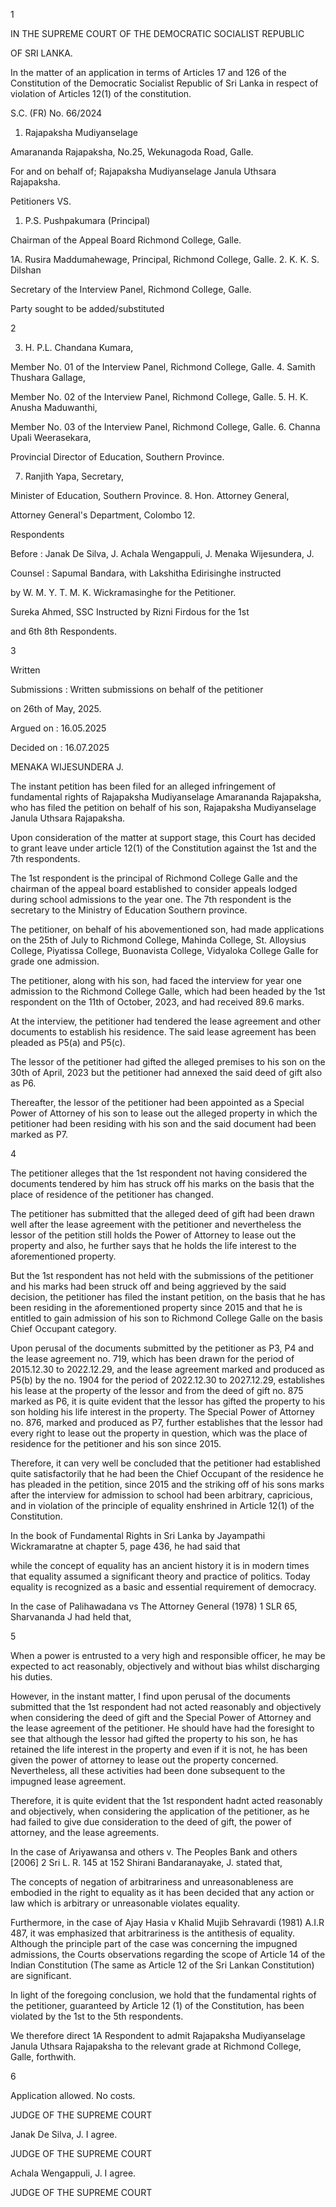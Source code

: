 1

IN THE SUPREME COURT OF THE DEMOCRATIC SOCIALIST REPUBLIC

OF SRI LANKA.

In the matter of an application in terms of Articles 17 and 126 of the Constitution of the Democratic Socialist Republic of Sri Lanka in respect of violation of Articles 12(1) of the constitution.

S.C. (FR) No. 66/2024

1. Rajapaksha Mudiyanselage

Amarananda Rajapaksha, No.25, Wekunagoda Road, Galle.

For and on behalf of; Rajapaksha Mudiyanselage Janula Uthsara Rajapaksha.

Petitioners VS.

1. P.S. Pushpakumara (Principal)

Chairman of the Appeal Board Richmond College, Galle.

1A. Rusira Maddumahewage, Principal, Richmond College, Galle. 2. K. K. S. Dilshan

Secretary of the Interview Panel, Richmond College, Galle.

Party sought to be added/substituted

2

3. H. P.L. Chandana Kumara,

Member No. 01 of the Interview Panel, Richmond College, Galle. 4. Samith Thushara Gallage,

Member No. 02 of the Interview Panel, Richmond College, Galle. 5. H. K. Anusha Maduwanthi,

Member No. 03 of the Interview Panel, Richmond College, Galle. 6. Channa Upali Weerasekara,

Provincial Director of Education, Southern Province.

7. Ranjith Yapa, Secretary,

Minister of Education, Southern Province. 8. Hon. Attorney General,

Attorney General's Department, Colombo 12.

Respondents

Before : Janak De Silva, J. Achala Wengappuli, J. Menaka Wijesundera, J.

Counsel : Sapumal Bandara, with Lakshitha Edirisinghe instructed

by W. M. Y. T. M. K. Wickramasinghe for the Petitioner.

Sureka Ahmed, SSC Instructed by Rizni Firdous for the 1st

and 6th 8th Respondents.

3

Written

Submissions : Written submissions on behalf of the petitioner

on 26th of May, 2025.

Argued on : 16.05.2025

Decided on : 16.07.2025

MENAKA WIJESUNDERA J.

The instant petition has been filed for an alleged infringement of fundamental rights of Rajapaksha Mudiyanselage Amarananda Rajapaksha, who has filed the petition on behalf of his son, Rajapaksha Mudiyanselage Janula Uthsara Rajapaksha.

Upon consideration of the matter at support stage, this Court has decided to grant leave under article 12(1) of the Constitution against the 1st and the 7th respondents.

The 1st respondent is the principal of Richmond College Galle and the chairman of the appeal board established to consider appeals lodged during school admissions to the year one. The 7th respondent is the secretary to the Ministry of Education Southern province.

The petitioner, on behalf of his abovementioned son, had made applications on the 25th of July to Richmond College, Mahinda College, St. Alloysius College, Piyatissa College, Buonavista College, Vidyaloka College Galle for grade one admission.

The petitioner, along with his son, had faced the interview for year one admission to the Richmond College Galle, which had been headed by the 1st respondent on the 11th of October, 2023, and had received 89.6 marks.

At the interview, the petitioner had tendered the lease agreement and other documents to establish his residence. The said lease agreement has been pleaded as P5(a) and P5(c).

The lessor of the petitioner had gifted the alleged premises to his son on the 30th of April, 2023 but the petitioner had annexed the said deed of gift also as P6.

Thereafter, the lessor of the petitioner had been appointed as a Special Power of Attorney of his son to lease out the alleged property in which the petitioner had been residing with his son and the said document had been marked as P7.

4

The petitioner alleges that the 1st respondent not having considered the documents tendered by him has struck off his marks on the basis that the place of residence of the petitioner has changed.

The petitioner has submitted that the alleged deed of gift had been drawn well after the lease agreement with the petitioner and nevertheless the lessor of the petition still holds the Power of Attorney to lease out the property and also, he further says that he holds the life interest to the aforementioned property.

But the 1st respondent has not held with the submissions of the petitioner and his marks had been struck off and being aggrieved by the said decision, the petitioner has filed the instant petition, on the basis that he has been residing in the aforementioned property since 2015 and that he is entitled to gain admission of his son to Richmond College Galle on the basis Chief Occupant category.

Upon perusal of the documents submitted by the petitioner as P3, P4 and the lease agreement no. 719, which has been drawn for the period of 2015.12.30 to 2022.12.29, and the lease agreement marked and produced as P5(b) by the no. 1904 for the period of 2022.12.30 to 2027.12.29, establishes his lease at the property of the lessor and from the deed of gift no. 875 marked as P6, it is quite evident that the lessor has gifted the property to his son holding his life interest in the property. The Special Power of Attorney no. 876, marked and produced as P7, further establishes that the lessor had every right to lease out the property in question, which was the place of residence for the petitioner and his son since 2015.

Therefore, it can very well be concluded that the petitioner had established quite satisfactorily that he had been the Chief Occupant of the residence he has pleaded in the petition, since 2015 and the striking off of his sons marks after the interview for admission to school had been arbitrary, capricious, and in violation of the principle of equality enshrined in Article 12(1) of the Constitution.

In the book of Fundamental Rights in Sri Lanka by Jayampathi Wickramaratne at chapter 5, page 436, he had said that

while the concept of equality has an ancient history it is in modern times that equality assumed a significant theory and practice of politics. Today equality is recognized as a basic and essential requirement of democracy.

In the case of Palihawadana vs The Attorney General (1978) 1 SLR 65, Sharvananda J had held that,

5

When a power is entrusted to a very high and responsible officer, he may be expected to act reasonably, objectively and without bias whilst discharging his duties.

However, in the instant matter, I find upon perusal of the documents submitted that the 1st respondent had not acted reasonably and objectively when considering the deed of gift and the Special Power of Attorney and the lease agreement of the petitioner. He should have had the foresight to see that although the lessor had gifted the property to his son, he has retained the life interest in the property and even if it is not, he has been given the power of attorney to lease out the property concerned. Nevertheless, all these activities had been done subsequent to the impugned lease agreement.

Therefore, it is quite evident that the 1st respondent hadnt acted reasonably and objectively, when considering the application of the petitioner, as he had failed to give due consideration to the deed of gift, the power of attorney, and the lease agreements.

In the case of Ariyawansa and others v. The Peoples Bank and others [2006] 2 Sri L. R. 145 at 152 Shirani Bandaranayake, J. stated that,

The concepts of negation of arbitrariness and unreasonableness are embodied in the right to equality as it has been decided that any action or law which is arbitrary or unreasonable violates equality.

Furthermore, in the case of Ajay Hasia v Khalid Mujib Sehravardi (1981) A.I.R 487, it was emphasized that arbitrariness is the antithesis of equality. Although the principle part of the case was concerning the impugned admissions, the Courts observations regarding the scope of Article 14 of the Indian Constitution (The same as Article 12 of the Sri Lankan Constitution) are significant.

In light of the foregoing conclusion, we hold that the fundamental rights of the petitioner, guaranteed by Article 12 (1) of the Constitution, has been violated by the 1st to the 5th respondents.

We therefore direct 1A Respondent to admit Rajapaksha Mudiyanselage Janula Uthsara Rajapaksha to the relevant grade at Richmond College, Galle, forthwith.

6

Application allowed. No costs.

JUDGE OF THE SUPREME COURT

Janak De Silva, J. I agree.

JUDGE OF THE SUPREME COURT

Achala Wengappuli, J. I agree.

JUDGE OF THE SUPREME COURT